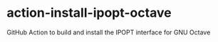 # action-install-ipopt-octave
GitHub Action to build and install the IPOPT interface for GNU Octave
